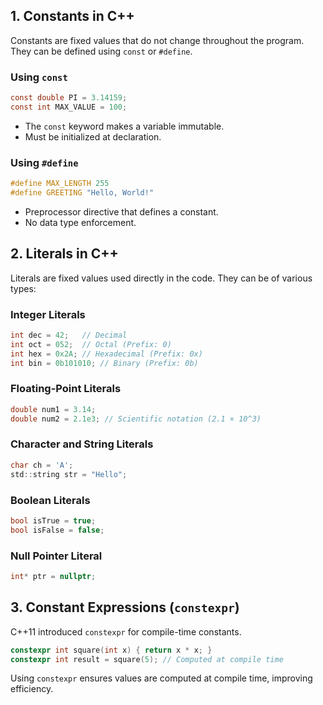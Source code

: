 ## 1. Constants in C++
Constants are fixed values that do not change throughout the program. They can be defined using `const` or `#define`.

### Using `const`
```c
const double PI = 3.14159;
const int MAX_VALUE = 100;
```
- The `const` keyword makes a variable immutable.
- Must be initialized at declaration.

### Using `#define`
```c
#define MAX_LENGTH 255
#define GREETING "Hello, World!"
```
- Preprocessor directive that defines a constant.
- No data type enforcement.

## 2. Literals in C++
Literals are fixed values used directly in the code. They can be of various types:

### Integer Literals
```c
int dec = 42;   // Decimal
int oct = 052;  // Octal (Prefix: 0)
int hex = 0x2A; // Hexadecimal (Prefix: 0x)
int bin = 0b101010; // Binary (Prefix: 0b)
```

### Floating-Point Literals
```c
double num1 = 3.14;
double num2 = 2.1e3; // Scientific notation (2.1 × 10^3)
```

### Character and String Literals
```c
char ch = 'A';
std::string str = "Hello";
```

### Boolean Literals
```c
bool isTrue = true;
bool isFalse = false;
```

### Null Pointer Literal
```c
int* ptr = nullptr;
```

## 3. Constant Expressions (`constexpr`)
C++11 introduced `constexpr` for compile-time constants.
```c
constexpr int square(int x) { return x * x; }
constexpr int result = square(5); // Computed at compile time
```

Using `constexpr` ensures values are computed at compile time, improving efficiency.

